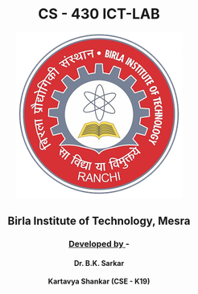 <center> <h1> CS - 430 ICT-LAB </h1>

![BIT Logo](./assets/logo.png)

## Birla Institute of Technology, Mesra

<u>

### Developed by </u> -

#### Dr. B.K. Sarkar

#### Kartavya Shankar (CSE - K19)

</center>
